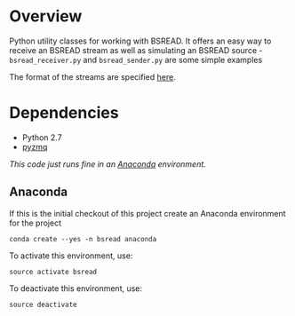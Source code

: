 # Overview
Python utility classes for working with BSREAD. 
It offers an easy way to receive an BSREAD stream as well as simulating an BSREAD source - `bsread_receiver.py` 
and `bsread_sender.py` are some simple examples  

The format of the streams are specified
[here](https://docs.google.com/document/d/1BynCjz5Ax-onDW0y8PVQnYmSssb6fAyHkdDl1zh21yY/edit#heading=h.ugxijco36cap).

# Dependencies

* Python 2.7
* [pyzmq](http://zeromq.github.io/pyzmq/)

*This code just runs fine in an [Anaconda](http://continuum.io/downloads) environment.*

## Anaconda

If this is the initial checkout of this project create an Anaconda environment for the project

```
conda create --yes -n bsread anaconda
```

To activate this environment, use:

```
source activate bsread
```

To deactivate this environment, use:

```
source deactivate
```